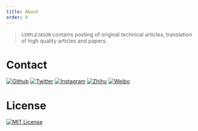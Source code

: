 ```yaml
---
title: About
order: 4
---
```


> `SIMPLEJASON` contains posting of original technical articles, translation of high quality articles and papers.

# Contact

[![Github](https://img.shields.io/badge/Github-simplejason-orange?style=flat-square&logo=github)](https://github.com/simplejason)
[![Twitter](https://img.shields.io/badge/Twitter-realsimplejason-20a0f0?style=flat-square&logo=twitter)](https://twitter.com/realsimplejason)
[![Instagram](https://img.shields.io/badge/Instagram-realsimplejason-d94d5f?style=flat-square&logo=instagram)](https://www.instagram.com/realsimplejason)
[![Zhihu](https://img.shields.io/badge/微博-simplejason-f8702c?style=flat-square&logo=sina-weibo)](https://weibo.com/u/5803634256)
[![Weibo](https://img.shields.io/badge/知乎-simplejason-0483ff?style=flat-square&logo=zhihu)](https://www.zhihu.com/people/simplejason)

# License
[![MIT License](https://img.shields.io/badge/License-MIT-orange?style=flat-square&logo=wikipedia)](https://github.com/simplejason/simplejason.github.io/blob/master/LICENSE)

